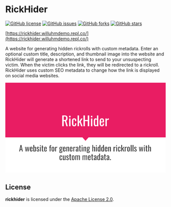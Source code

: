 # RickHider
[![GitHub license](https://img.shields.io/github/license/willuhm-js/RickHider)](https://github.com/willuhm-js/RickHider/blob/main/LICENSE)
[![GitHub issues](https://img.shields.io/github/issues/willuhm-js/RickHider)](https://github.com/willuhm-js/RickHider/issues)
[![GitHub forks](https://img.shields.io/github/forks/willuhm-js/RickHider)](https://github.com/willuhm-js/RickHider/network)
[![GitHub stars](https://img.shields.io/github/stars/willuhm-js/RickHider)](https://github.com/willuhm-js/RickHider/stargazers)

[https://rickhider.willuhmdemo.repl.co/](https://rickhider.willuhmdemo.repl.co/)

A website for generating hidden rickrolls with custom metadata. Enter an optional custom title, description, and thumbnail image into the website and RickHider will generate a shortened link to send to your unsuspecting victim. When the victim clicks the link, they will be redirected to a rickroll. RickHider uses custom SEO metadata to change how the link is displayed on social media websites.

<img width="600" src="./images/slideshow.gif">

## License
**rickhider** is licensed under the [Apache License 2.0](https://github.com/willuhm-js/RickHider/blob/main/LICENSE).
